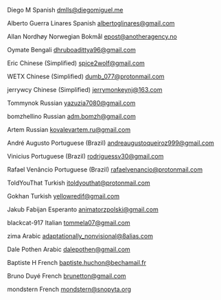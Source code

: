 Diego M
Spanish
dmlls@diegomiguel.me

Alberto Guerra Linares
Spanish
albertoglinares@gmail.com

Allan Nordhøy
Norwegian Bokmål
epost@anotheragency.no

Oymate
Bengali
dhruboadittya96@gmail.com

Eric
Chinese (Simplified)
spice2wolf@gmail.com

WETX
Chinese (Simplified)
dumb_077@protonmail.com

jerrywcy
Chinese (Simplified)
jerrymonkeynj@163.com

Tommynok
Russian
yazuzia7080@gmail.com

bomzhellino
Russian
adm.bomzh@gmail.com

Artem
Russian
kovalevartem.ru@gmail.com

André Augusto
Portuguese (Brazil)
andreaugustoqueiroz999@gmail.com

Vinicius
Portuguese (Brazil)
rodriguessv30@gmail.com

Rafael Venâncio
Portuguese (Brazil)
rafaelvenancio@protonmail.com

ToldYouThat
Turkish
itoldyouthat@protonmail.com

Gokhan
Turkish
yellowredif@gmail.com

Jakub Fabijan
Esperanto
animatorzpolski@gmail.com

blackcat-917
Italian
tommela07@gmail.com

zima
Arabic
adaptationally_nonvisional@8alias.com

Dale Pothen
Arabic
dalepothen@gmail.com

Baptiste H
French
baptiste.huchon@bechamail.fr

Bruno Duyé
French
brunetton@gmail.com

mondstern
French
mondstern@snopyta.org
